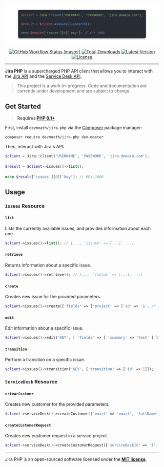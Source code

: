 <p align="center">
    <img src="https://raw.githubusercontent.com/devmoath/jira-php/master/art/example.png" width="1000" alt="Jira PHP">
    <p align="center">
        <a href="https://github.com/devmoath/jira-php/actions"><img alt="GitHub Workflow Status (master)" src="https://img.shields.io/github/workflow/status/devmoath/jira-php/Tests/master"></a>
        <a href="https://packagist.org/packages/devmoath/jira-php"><img alt="Total Downloads" src="https://img.shields.io/packagist/dt/devmoath/jira-php"></a>
        <a href="https://packagist.org/packages/devmoath/jira-php"><img alt="Latest Version" src="https://img.shields.io/packagist/v/devmoath/jira-php"></a>
        <a href="https://packagist.org/packages/devmoath/jira-php"><img alt="License" src="https://img.shields.io/github/license/devmoath/jira-php"></a>
    </p>
</p>

------

**Jira PHP** is a supercharged PHP API client that allows you to interact with the [Jira API](https://docs.atlassian.com/software/jira/docs/api/REST/8.0.0) and the [Service Desk API](https://docs.atlassian.com/jira-servicedesk/REST/5.2.0/).

> This project is a work-in-progress. Code and documentation are currently under development and are subject to change.

## Get Started

> **Requires [PHP 8.1+](https://php.net/releases/)**

First, install `devmoath/jira-php` via the [Composer](https://getcomposer.org/) package manager:

```bash
composer require devmoath/jira-php dev-master
```

Then, interact with Jira's API:

```php
$client = Jira::client('USERNAME', 'PASSWORD', 'jira.domain.com');

$result = $client->issues()->list();

echo $result['issues'][0]['key']; // KEY-1000
```

## Usage

### `Issues` Resource

#### `list`

Lists the currently available issues, and provides information about each one.

```php
$client->issues()->list(); // [..., 'issues' => [...], ...]
```

#### `retrieve`

Returns information about a specific issue.

```php
$client->issues()->retrieve(); // [..., 'fields' => [...], ...]
```

#### `create`

Creates new issue for the provided parameters.

```php
$client->issues()->create(['fields' => ['project' => ['id' => '1', /* ... */]]]); // [..., 'key' => 'KEY-1000', ...]
```

#### `edit`

Edit information about a specific issue.

```php
$client->issues()->edit('KEY', [ 'fields' => [ 'summary' => 'test' ] ]);
```

#### `transition`

Perform a transition on a specific issue.

```php
$client->issues()->transition('KEY', ['transition' => ['id' => 1]]);
```

### `ServiceDesk` Resource

#### `crtearCustomr`

Creates new customer for the provided parameters.

```php
$client->serviceDesk()->createCustomer(['email' => 'email', 'fullName' => 'name']); // [..., 'emailAddress' => 'email', ...]
```

#### `createCustomerRequest`

Creates new customer request in a service project.

```php
$client->serviceDesk()->createCustomerRequest(['serviceDeskId' => '1', /* ... */]); // [..., 'serviceDeskId' => '1', ...]
```

---

Jira PHP is an open-sourced software licensed under the **[MIT license](https://opensource.org/licenses/MIT)**.
